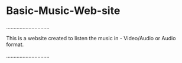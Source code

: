 # Basic-Music-Web-site

.............................

This is a website created to listen the music in - Video/Audio or Audio format.

.............................
